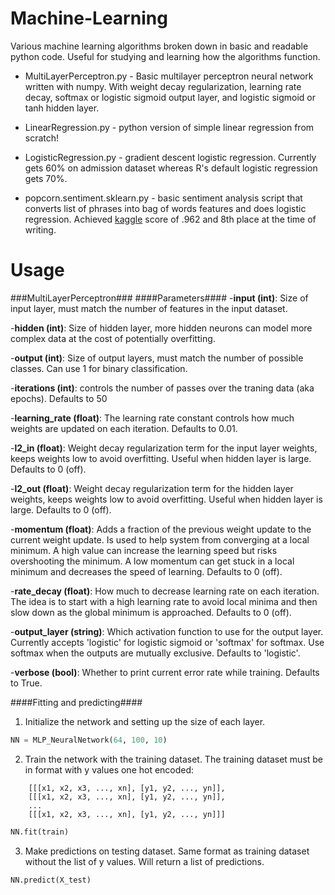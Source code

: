 # Machine-Learning
Various machine learning algorithms broken down in basic and readable python code. Useful for studying and learning how the algorithms function.

* MultiLayerPerceptron.py - Basic multilayer perceptron neural network written with numpy. With weight decay regularization, learning rate decay, softmax or logistic sigmoid output layer, and logistic sigmoid or tanh hidden layer.

* LinearRegression.py - python version of simple linear regression from scratch!

* LogisticRegression.py - gradient descent logistic regression. Currently gets 60% on admission dataset whereas R's default logistic regression gets 70%.

* popcorn.sentiment.sklearn.py - basic sentiment analysis script that converts list of phrases into bag of words features and does logistic regression. Achieved [kaggle](https://www.kaggle.com/c/word2vec-nlp-tutorial/leaderboard) score of .962 and 8th place at the time of writing. 

# Usage

###MultiLayerPerceptron###
####Parameters####
-**input (int)**: Size of input layer, must match the number of features in the input dataset.

-**hidden (int)**: Size of hidden layer, more hidden neurons can model more complex data at the cost of potentially overfitting.

-**output (int)**: Size of output layers, must match the number of possible classes. Can use 1 for binary classification.

-**iterations (int)**: controls the number of passes over the traning data (aka epochs). Defaults to 50

-**learning_rate (float)**: The learning rate constant controls how much weights are updated on each iteration. Defaults to 0.01.

-**l2_in (float)**: Weight decay regularization term for the input layer weights, keeps weights low to avoid overfitting. Useful when hidden layer is large. Defaults to 0 (off).

-**l2_out (float)**: Weight decay regularization term for the hidden layer weights, keeps weights low to avoid overfitting. Useful when hidden layer is large. Defaults to 0 (off).

-**momentum (float)**: Adds a fraction of the previous weight update to the current weight update. Is used to help system from converging at a local minimum. A high value can increase the learning speed but risks overshooting the minimum. A low momentum can get stuck in a local minimum and decreases the speed of learning. Defaults to 0 (off).

-**rate_decay (float)**: How much to decrease learning rate on each iteration. The idea is to start with a high learning rate to avoid local minima and then slow down as the global minimum is approached. Defaults to 0 (off).

-**output_layer (string)**: Which activation function to use for the output layer. Currently accepts 'logistic' for logistic sigmoid or 'softmax' for softmax. Use softmax when the outputs are mutually exclusive. Defaults to 'logistic'.

-**verbose (bool)**: Whether to print current error rate while training. Defaults to True.

####Fitting and predicting####

1) Initialize the network and setting up the size of each layer.
```python
NN = MLP_NeuralNetwork(64, 100, 10)
```

2) Train the network with the training dataset. The training dataset must be in format with y values one hot encoded: 
```	
	[[[x1, x2, x3, ..., xn], [y1, y2, ..., yn]],
    [[[x1, x2, x3, ..., xn], [y1, y2, ..., yn]],
    ...
    [[[x1, x2, x3, ..., xn], [y1, y2, ..., yn]]]
```
	
```python
NN.fit(train)
```

3) Make predictions on testing dataset. Same format as training dataset without the list of y values. Will return a list of predictions.
```python
NN.predict(X_test)
```